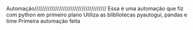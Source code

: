 Automação//////////////////////////////////////
Essa é uma automação que fiz com python em primeiro plano
Utiliza as blibliotecas pyautogui, pandas e time
Primeira automação feita
